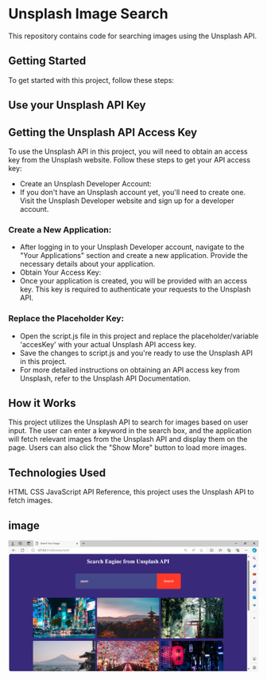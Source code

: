 # Unsplash Image Search

This repository contains code for searching images using the Unsplash API.

## Getting Started

To get started with this project, follow these steps:

## Use your Unsplash API Key

## Getting the Unsplash API Access Key

To use the Unsplash API in this project, you will need to obtain an access key from the Unsplash website. Follow these steps to get your API access key:

- Create an Unsplash Developer Account:
- If you don't have an Unsplash account yet, you'll need to create one. Visit the Unsplash Developer website and sign up for a developer account.

### Create a New Application:

- After logging in to your Unsplash Developer account, navigate to the "Your Applications" section and create a new application. Provide the necessary details about your application.
- Obtain Your Access Key:
- Once your application is created, you will be provided with an access key. This key is required to authenticate your requests to the Unsplash API.

### Replace the Placeholder Key:

- Open the script.js file in this project and replace the placeholder/variable 'accesKey' with your actual Unsplash API access key.
- Save the changes to script.js and you're ready to use the Unsplash API in this project.
- For more detailed instructions on obtaining an API access key from Unsplash, refer to the Unsplash API Documentation.

## How it Works

This project utilizes the Unsplash API to search for images based on user input. The user can enter a keyword in the search box, and the application will fetch relevant images from the Unsplash API and display them on the page. Users can also click the "Show More" button to load more images.

## Technologies Used

HTML
CSS
JavaScript
API Reference, this project uses the Unsplash API to fetch images.

## image

![image show](image/showcase.png)

